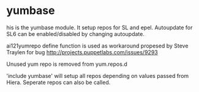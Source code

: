 # yumbase #

his is the yumbase module. It setup repos for SL and epel. Autoupdate for SL6 can be enabled/disabled by changing autoupdate.

ai121yumrepo define function is used as workaround propesed by Steve Traylen for bug http://projects.puppetlabs.com/issues/9293 

Unused yum repo is removed from yum.repos.d

'include yumbase' will setup all repos depending on values passed from Hiera. Seperate repos can also be called.


